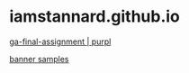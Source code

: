 # iamstannard.github.io

[ga-final-assignment | purpl](http://iamstannard.github.io/ga-final-assignment)

[banner samples](http://iamstannard.github.io/banner-samples)
